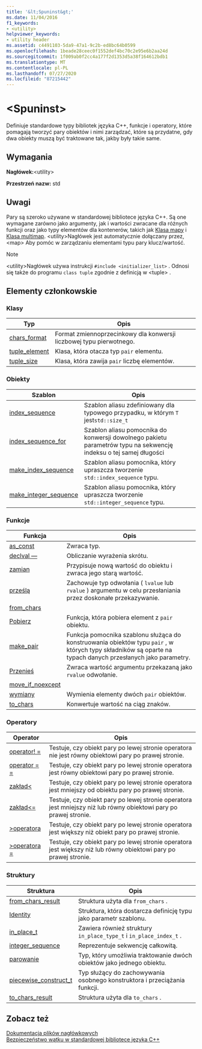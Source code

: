 ```yaml
---
title: '&lt;Spuninst&gt;'
ms.date: 11/04/2016
f1_keywords:
- <utility>
helpviewer_keywords:
- utility header
ms.assetid: c4491103-5da9-47a1-9c2b-ed8bc64b0599
ms.openlocfilehash: 1beade28ceec0f1552def4bc70c2e95e6b2aa24d
ms.sourcegitcommit: 1f009ab0f2cc4a177f2d1353d5a38f164612bdb1
ms.translationtype: MT
ms.contentlocale: pl-PL
ms.lasthandoff: 07/27/2020
ms.locfileid: "87215442"
---
```

# <a name="ltutilitygt"></a>&lt;Spuninst&gt;

Definiuje standardowe typy bibliotek języka C++, funkcje i operatory, które pomagają tworzyć pary obiektów i nimi zarządzać, które są przydatne, gdy dwa obiekty muszą być traktowane tak, jakby były takie same.

## <a name="requirements"></a>Wymagania

**Nagłówek:**\<utility>

**Przestrzeń nazw:** std

## <a name="remarks"></a>Uwagi

Pary są szeroko używane w standardowej bibliotece języka C++. Są one wymagane zarówno jako argumenty, jak i wartości zwracane dla różnych funkcji oraz jako typy elementów dla kontenerów, takich jak [Klasa mapy](../standard-library/map-class.md) i [Klasa multimap](../standard-library/multimap-class.md). \<utility>Nagłówek jest automatycznie dołączany przez, \<map> Aby pomóc w zarządzaniu elementami typu pary klucz/wartość.

> [!NOTE]
> \<utility>Nagłówek używa instrukcji `#include <initializer_list>` . Odnosi się także do programu `class tuple` zgodnie z definicją w \<tuple> .

## <a name="members"></a>Elementy członkowskie

### <a name="classes"></a>Klasy

|Typ|Opis|
|-|-|
|[chars_format](../standard-library/chars-format-class.md)|Format zmiennoprzecinkowy dla konwersji liczbowej typu pierwotnego.|
|[tuple_element](../standard-library/tuple-element-class-tuple.md)|Klasa, która otacza typ `pair` elementu.|
|[tuple_size](../standard-library/tuple-size-class-tuple.md)|Klasa, która zawija `pair` liczbę elementów.|

### <a name="objects"></a>Obiekty

|Szablon|Opis|
|-|-|
|[index_sequence](../standard-library/utility-functions.md#index_sequence)|Szablon aliasu zdefiniowany dla typowego przypadku, w którym `T` jest`std::size_t`  |
|[index_sequence_for](../standard-library/utility-functions.md#index_sequence_for)|Szablon aliasu pomocnika do konwersji dowolnego pakietu parametrów typu na sekwencję indeksu o tej samej długości|
|[make_index_sequence](../standard-library/utility-functions.md#make_index_sequence)| Szablon aliasu pomocnika, który upraszcza tworzenie `std::index_sequence` typu. |
|[make_integer_sequence](../standard-library/utility-functions.md#make_integer_sequence)|Szablon aliasu pomocnika, który upraszcza tworzenie `std::integer_sequence` typu.|

### <a name="functions"></a>Funkcje

|Funkcja|Opis|
|-|-|
|[as_const](../standard-library/utility-functions.md#asconst)|Zwraca typ.|
|[declval —](../standard-library/utility-functions.md#declval)|Obliczanie wyrażenia skrótu.|
|[zamian](../standard-library/utility-functions.md#exchange)|Przypisuje nową wartość do obiektu i zwraca jego starą wartość.|
|[prześlą](../standard-library/utility-functions.md#forward)|Zachowuje typ odwołania ( `lvalue` lub `rvalue` ) argumentu w celu przesłaniania przez doskonałe przekazywanie.|
|[from_chars](../standard-library/utility-functions.md#from_chars)||
|[Pobierz](../standard-library/utility-functions.md#get)|Funkcja, która pobiera element z `pair` obiektu.|
|[make_pair](../standard-library/utility-functions.md#make_pair)|Funkcja pomocnika szablonu służąca do konstruowania obiektów typu `pair` , w których typy składników są oparte na typach danych przesłanych jako parametry.|
|[Przenieś](../standard-library/utility-functions.md#move)|Zwraca wartość argumentu przekazaną jako `rvalue` odwołanie.|
|[move_if_noexcept](../standard-library/utility-functions.md#moveif)||
|[wymiany](../standard-library/utility-functions.md#swap)|Wymienia elementy dwóch `pair` obiektów.|
|[to_chars](../standard-library/utility-functions.md#to_chars)|Konwertuje wartość na ciąg znaków.|

### <a name="operators"></a>Operatory

|Operator|Opis|
|-|-|
|[operator! =](../standard-library/utility-operators.md#op_neq)|Testuje, czy obiekt pary po lewej stronie operatora nie jest równy obiektowi pary po prawej stronie.|
|[operator = =](../standard-library/utility-operators.md#op_eq_eq)|Testuje, czy obiekt pary po lewej stronie operatora jest równy obiektowi pary po prawej stronie.|
|[zakład\<](../standard-library/utility-operators.md#op_lt)|Testuje, czy obiekt pary po lewej stronie operatora jest mniejszy od obiektu pary po prawej stronie.|
|[zakład\<=](../standard-library/utility-operators.md#op_gt_eq)|Testuje, czy obiekt pary po lewej stronie operatora jest mniejszy niż lub równy obiektowi pary po prawej stronie.|
|[>operatora](../standard-library/utility-operators.md#op_gt)|Testuje, czy obiekt pary po lewej stronie operatora jest większy niż obiekt pary po prawej stronie.|
|[>operatora =](../standard-library/utility-operators.md#op_gt_eq)|Testuje, czy obiekt pary po lewej stronie operatora jest większy niż lub równy obiektowi pary po prawej stronie.|

### <a name="structs"></a>Struktury

|Struktura|Opis|
|-|-|
|[from_chars_result](../standard-library/from-chars-result-structure.md)|Struktura użyta dla `from_chars` .|
|[Identity](../standard-library/identity-structure.md)|Struktura, która dostarcza definicję typu jako parametr szablonu.|
|[in_place_t](../standard-library/in-place-t-struct.md)|Zawiera również struktury `in_place_type_t` i `in_place_index_t` .|
|[integer_sequence](../standard-library/integer-sequence-class.md)|Reprezentuje sekwencję całkowitą.|
|[parowanie](../standard-library/pair-structure.md)|Typ, który umożliwia traktowanie dwóch obiektów jako jednego obiektu.|
|[piecewise_construct_t](../standard-library/piecewise-construct-t-structure.md)|Typ służący do zachowywania osobnego konstruktora i przeciążania funkcji.|
|[to_chars_result](../standard-library/to-chars-result-structure.md)|Struktura użyta dla `to_chars` .|

## <a name="see-also"></a>Zobacz też

[Dokumentacja plików nagłówkowych](../standard-library/cpp-standard-library-header-files.md)\
[Bezpieczeństwo wątku w standardowej bibliotece języka C++](../standard-library/thread-safety-in-the-cpp-standard-library.md)
